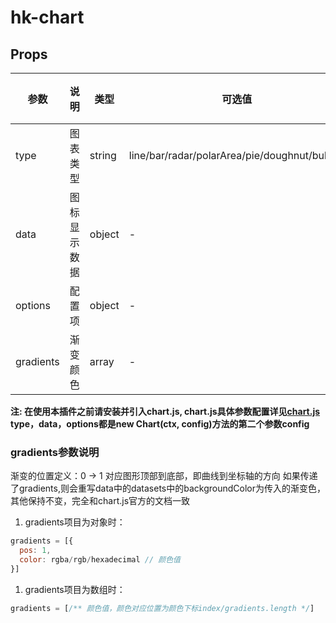 # hk-chart

## Props

| 参数 | 说明 | 类型 | 可选值 | 默认值 |
|--- | --- | --- | --- | --- |
| type | 图表类型 | string | line/bar/radar/polarArea/pie/doughnut/bubble | line |
| data | 图标显示数据 |	object | - | - |
| options | 配置项 | object | - | - |
| gradients | 渐变颜色 | array | - | - |

**注: 在使用本插件之前请安装并引入chart.js, chart.js具体参数配置详见[chart.js](http://www.chartjs.org) type，data，options都是new Chart(ctx, config)方法的第二个参数config**

### gradients参数说明
渐变的位置定义：0 -> 1 对应图形顶部到底部，即曲线到坐标轴的方向
如果传递了gradients,则会重写data中的datasets中的backgroundColor为传入的渐变色，其他保持不变，完全和chart.js官方的文档一致
1. gradients项目为对象时：
```javascript
gradients = [{
  pos: 1,
  color: rgba/rgb/hexadecimal // 颜色值
}]
```
1. gradients项目为数组时：
```javascript
gradients = [/** 颜色值，颜色对应位置为颜色下标index/gradients.length */]
```
